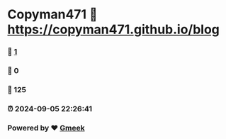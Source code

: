 # Copyman471 :link: https://copyman471.github.io/blog 
### :page_facing_up: [1](https://copyman471.github.io/blog/tag.html) 
### :speech_balloon: 0 
### :hibiscus: 125 
### :alarm_clock: 2024-09-05 22:26:41 
### Powered by :heart: [Gmeek](https://github.com/Meekdai/Gmeek)
